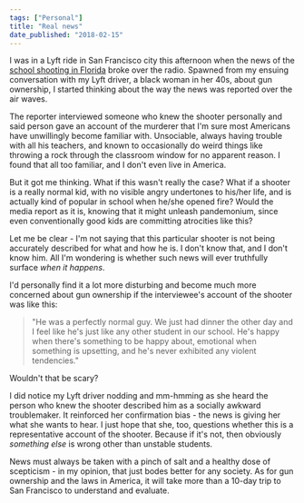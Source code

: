 ```yaml
---
tags: ["Personal"]
title: "Real news"
date_published: "2018-02-15"
---
```


I was in a Lyft ride in San Francisco city this afternoon when the news of the [school shooting in Florida](https://www.nytimes.com/2018/02/14/us/parkland-school-shooting.html) broke over the radio. Spawned from my ensuing conversation with my Lyft driver, a black woman in her 40s, about gun ownership, I started thinking about the way the news was reported over the air waves.

The reporter interviewed someone who knew the shooter personally and said person gave an account of the murderer that I'm sure most Americans have unwillingly become familiar with. Unsociable, always having trouble with all his teachers, and known to occasionally do weird things like throwing a rock through the classroom window for no apparent reason. I found that all too familiar, and I don't even live in America.

But it got me thinking. What if this wasn't really the case? What if a shooter is a really normal kid, with no visible angry undertones to his/her life, and is actually kind of popular in school when he/she opened fire? Would the media report as it is, knowing that it might unleash pandemonium, since even conventionally good kids are committing atrocities like this?

Let me be clear - I'm not saying that this particular shooter is not being accurately described for what and how he is. I don't know that, and I don't know him. All I'm wondering is whether such news will ever truthfully surface _when it happens_.

I'd personally find it a lot more disturbing and become much more concerned about gun ownership if the interviewee's account of the shooter was like this:

> "He was a perfectly normal guy. We just had dinner the other day and I feel like he's just like any other student in our school. He's happy when there's something to be happy about, emotional when something is upsetting, and he's never exhibited any violent tendencies."

Wouldn't that be scary?

I did notice my Lyft driver nodding and mm-hmming as she heard the person who knew the shooter described him as a socially awkward troublemaker. It reinforced her confirmation bias - the news is giving her what she wants to hear. I just hope that she, too, questions whether this is a representative account of the shooter. Because if it's not, then obviously _something else_ is wrong other than unstable students.

News must always be taken with a pinch of salt and a healthy dose of scepticism - in my opinion, that just bodes better for any society. As for gun ownership and the laws in America, it will take more than a 10-day trip to San Francisco to understand and evaluate.
